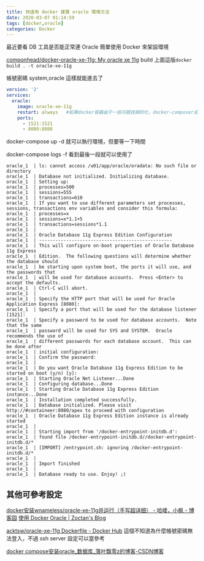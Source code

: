 ```yaml
---
title: 快速用 docker 建置 oracle 環境方法
date: 2020-03-07 01:14:59
tags: [docker,oracle]
categories: Docker
---
```


最近要看 DB 工具是否能正常連 Oracle
簡單使用 Docker 來架設環境

<!--more-->

[componhead/docker-oracle-xe-11g: My oracle xe 11g](https://github.com/componhead/docker-oracle-xe-11g)
build 上面這版`docker build . -t oracle-xe-11g`

帳號密碼 system,oracle
這樣就能進去了

```yml
version: '2'
services:
  oracle:
    image: oracle-xe-11g
    restart: always   #如果docker容器由于一些问题挂掉的化，docker-composer会自动把容器给启动起来
    ports:
      - 1521:1521
      - 8080:8080
```

docker-compose up -d 就可以執行環境，但要等一下時間

docker-compose logs -f 看到最後一段就可以使用了

```
oracle_1  | ls: cannot access /u01/app/oracle/oradata: No such file or directory
oracle_1  | Database not initialized. Initializing database.
oracle_1  | Setting up:
oracle_1  | processes=500
oracle_1  | sessions=555
oracle_1  | transactions=610
oracle_1  | If you want to use different parameters set processes, sessions, transactions env variables and consider this formula:
oracle_1  | processes=x
oracle_1  | sessions=x*1.1+5
oracle_1  | transactions=sessions*1.1
oracle_1  | 
oracle_1  | Oracle Database 11g Express Edition Configuration
oracle_1  | -------------------------------------------------
oracle_1  | This will configure on-boot properties of Oracle Database 11g Express 
oracle_1  | Edition.  The following questions will determine whether the database should 
oracle_1  | be starting upon system boot, the ports it will use, and the passwords that 
oracle_1  | will be used for database accounts.  Press <Enter> to accept the defaults. 
oracle_1  | Ctrl-C will abort.
oracle_1  | 
oracle_1  | Specify the HTTP port that will be used for Oracle Application Express [8080]:
oracle_1  | Specify a port that will be used for the database listener [1521]:
oracle_1  | Specify a password to be used for database accounts.  Note that the same
oracle_1  | password will be used for SYS and SYSTEM.  Oracle recommends the use of 
oracle_1  | different passwords for each database account.  This can be done after 
oracle_1  | initial configuration:
oracle_1  | Confirm the password:
oracle_1  | 
oracle_1  | Do you want Oracle Database 11g Express Edition to be started on boot (y/n) [y]:
oracle_1  | Starting Oracle Net Listener...Done
oracle_1  | Configuring database...Done
oracle_1  | Starting Oracle Database 11g Express Edition instance...Done
oracle_1  | Installation completed successfully.
oracle_1  | Database initialized. Please visit http://#containeer:8080/apex to proceed with configuration
oracle_1  | Oracle Database 11g Express Edition instance is already started
oracle_1  | 
oracle_1  | Starting import from '/docker-entrypoint-initdb.d':
oracle_1  | found file /docker-entrypoint-initdb.d//docker-entrypoint-initdb.d/*
oracle_1  | [IMPORT] /entrypoint.sh: ignoring /docker-entrypoint-initdb.d/*
oracle_1  | 
oracle_1  | Import finished
oracle_1  | 
oracle_1  | Database ready to use. Enjoy! ;)
```


## 其他可參考設定

[docker安装wnameless/oracle-xe-11g并运行（手写超详细） - 哈喽，小枫 - 博客园](https://www.cnblogs.com/Jin520304/p/7884441.html)
[使用 Docker Oracle | Zoctan's Blog](https://zoctan.github.io/2018/05/21/%E4%BD%BF%E7%94%A8%E8%BF%87%E7%A8%8B/%E4%BD%BF%E7%94%A8%20Docker%20Oracle/)

[acktsw/oracle-xe-11g Dockerfile - Docker Hub](https://hub.docker.com/r/acktsw/oracle-xe-11g/dockerfile)
這個不知道為什麼帳號密碼無法登入，不過 ssh server 設定可以當參考

[docker compose安装oracle_数据库_落叶飘零z的博客-CSDN博客](https://blog.csdn.net/qq_38270106/article/details/83271284)
